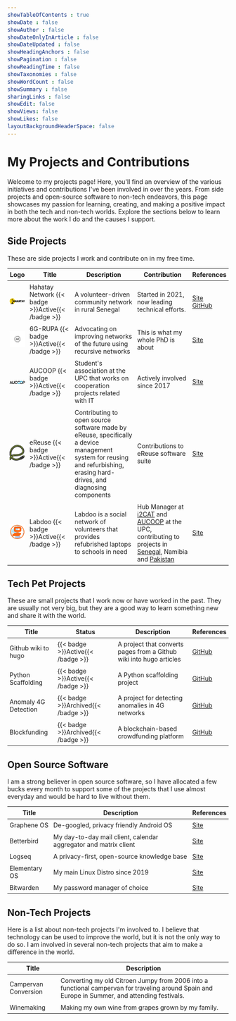 ```yaml
---
showTableOfContents : true
showDate : false
showAuthor : false
showDateOnlyInArticle : false
showDateUpdated : false
showHeadingAnchors : false
showPagination : false
showReadingTime : false
showTaxonomies : false 
showWordCount : false
showSummary : false
sharingLinks : false
showEdit: false
showViews: false
showLikes: false
layoutBackgroundHeaderSpace: false
---
```


# My Projects and Contributions

Welcome to my projects page! Here, you'll find an overview of the various initiatives and contributions I've been involved in over the years. From side projects and open-source software to non-tech endeavors, this page showcases my passion for learning, creating, and making a positive impact in both the tech and non-tech worlds. Explore the sections below to learn more about the work I do and the causes I support.

## Side Projects

These are side projects I work and contribute on in my free time.

<style>
.project-table th, .project-table td {
    padding: 5px;
    font-size: 14px;
}
.project-table img {
    width: 70px; /* Adjust the width to make logos bigger */
}
</style>

<table class="project-table">
    <thead>
        <tr>
            <th>Logo</th>
            <th>Title</th>
            <th>Description</th>
            <th>Contribution</th>
            <th>References</th>
        </tr>
    </thead>
    <tbody>
        <tr>
            <td><img class="customEntityAlbum" style="background-color:transparent" src="hahatay_logo.png" alt="Hahatay Network Logo"/></td>
            <td>
              Hahatay Network
              {{< badge >}}Active{{< /badge >}}
            </td>
            <td>A volunteer-driven community network in rural Senegal</td>
            <td>Started in 2021, now leading technical efforts.</td>
            <td>
              <a target="_blank" href="https://hahatay.network">Site</a><br>
              <a target="_blank" href="https://github.com/aucoop/hahatay-community-network">GitHub</a><br>
            </td>
        </tr>
        <tr>
            <td><img class="customEntityAlbum" style="background-color:transparent" src="6grupa_logo.png" alt="6G-RUPA Logo"/></td>
            <td>
              6G-RUPA
              {{< badge >}}Active{{< /badge >}}
            </td>
            <td>Advocating on improving networks of the future using recursive networks</td>
            <td>This is what my whole PhD is about</td>
            <td>
              <a target="_blank" href="https://6grupa.com">Site</a><br>
            </td>
        </tr>
        <tr>
            <td><img class="customEntityAlbum" style="background-color:transparent" src="aucoop_logo.png" alt="AUCOOP Logo"/></td>
            <td>
              AUCOOP
              {{< badge >}}Active{{< /badge >}}
            </td>
            <td>Student's association at the UPC that works on cooperation projects related with IT</td>
            <td>Actively involved since 2017</td>
            <td>
              <a target="_blank" href="https://aucoop.upc.edu/">Site</a><br>
            </td>
        </tr>
        <tr>
            <td><img class="customEntityAlbum" style="background-color:transparent" src="ereuse_logo.png" alt="eReuse Logo"/></td>
            <td>
              eReuse
              {{< badge >}}Active{{< /badge >}}
            </td>
            <td>Contributing to open source software made by eReuse, specifically a device management system for reusing and refurbishing, erasing hard-drives, and diagnosing components</td>
            <td>Contributions to eReuse software suite</td>
            <td>
              <a target="_blank" href="https://www.labdoo.org/en/">Site</a><br>
            </td>
        </tr>
        <tr>
            <td><img class="customEntityAlbum" style="background-color:transparent" src="labdoo_logo.png" alt="eReuse Logo"/></td>
            <td>
              Labdoo
              {{< badge >}}Active{{< /badge >}}
            </td>
            <td>Labdoo is a social network of volunteers that provides refubrished laptops to schools in need</td>
            <td>Hub Manager at <a href="https://platform.labdoo.org/content/labdoo-hub-barcelona-i2cat-campus-nord" target="_blank">i2CAT</a> and <a href="https://platform.labdoo.org/hub?h=86019" target="_blank">AUCOOP</a> at the UPC, contributing to projects in <a href="https://platform.labdoo.org/edoovillage?e=223473"target="_blank">Senegal</a>, Namibia and <a href="https://platform.labdoo.org/edoovillage?e=223473"target="_blank">Pakistan</a></td>
            <td>
              <a target="_blank" href="https://www.labdoo.org/en/">Site</a><br>
            </td>
        </tr>
    </tbody>
</table>

## Tech Pet Projects

These are small projects that I work now or have worked in the past. They are usually not very big, but they are a good way to learn something new and share it with the world.

<table class="project-table">
    <thead>
        <tr>
            <th>Title</th>
            <th>Status</th>
            <th>Description</th>
            <th>References</th>
        </tr>
    </thead>
    <tbody>
        <tr>
            <td>Github wiki to hugo</td>
            <td>{{< badge >}}Active{{< /badge >}}</td>
            <td>A project that converts pages from a Github wiki into hugo articles</td>
            <td><a target="_blank" href="https://github.com/sergio-gimenez/python-scaffolding">GitHub</a></td>
        </tr>
        <tr>
            <td>Python Scaffolding</td>
            <td>{{< badge >}}Active{{< /badge >}}</td>
            <td>A Python scaffolding project</td>
            <td><a target="_blank" href="https://github.com/sergio-gimenez/python-scaffolding">GitHub</a></td>
        </tr>
        <tr>
            <td>Anomaly 4G Detection</td>
            <td>{{< badge >}}Archived{{< /badge >}}</td>
            <td>A project for detecting anomalies in 4G networks</td>
            <td><a target="_blank" href="https://github.com/sergio-gimenez/anomaly-4G-detection">GitHub</a></td>
        </tr>
        <tr>
            <td>Blockfunding</td>
            <td>{{< badge >}}Archived{{< /badge >}}</td>
            <td>A blockchain-based crowdfunding platform</td>
            <td><a target="_blank" href="https://github.com/gerardcastell/blockfunding">GitHub</a></td>
        </tr>
    </tbody>
</table>

## Open Source Software

I am a strong believer in open source software, so I have allocated a few bucks every month to support some of the projects that I use almost everyday and would be hard to live without them.

<table class="project-table">
    <thead>
        <tr>
            <th>Title</th>
            <th>Description</th>
            <th>References</th>
        </tr>
    </thead>
    <tbody>
        <tr>
            <td>Graphene OS</td>
            <td>De-googled, privacy friendly Android OS</td>
            <td><a target="_blank" href="https://grapheneos.org/">Site</a></td>
        </tr>
        <tr>
            <td>Betterbird</td>
            <td>My day-to-day mail client, calendar aggregator and matrix client</td>
            <td><a target="_blank" href="https://www.betterbird.eu/">Site</a></td>
        </tr>
        <tr>
            <td>Logseq</td>
            <td>A privacy-first, open-source knowledge base</td>
            <td><a target="_blank" href="https://logseq.com/">Site</a></td>
        </tr>
        <tr>
            <td>Elementary OS</td>
            <td>My main Linux Distro since 2019</td>
            <td><a target="_blank" href="https://elementary.io/">Site</a></td>
        </tr>
        <tr>
            <td>Bitwarden</td>
            <td>My password manager of choice</td>
            <td><a target="_blank" href="https://elementary.io/">Site</a></td>
        </tr>
    </tbody>
    </table>

## Non-Tech Projects

Here is a list about non-tech projects I'm involved to. I believe that technology can be used to improve the world, but it is not the only way to do so. I am involved in several non-tech projects that aim to make a difference in the world. 

<table class="project-table">
    <thead>
        <tr>
            <th>Title</th>
            <th>Description</th>
        </tr>
    </thead>
    <tbody>
        <tr>
            <td>Campervan Conversion</td>
            <td>Converting my old Citroen Jumpy from 2006 into a functional campervan for traveling around Spain and Europe in Summer, and attending festivals.</td>
        </tr>
        <tr>
            <td>Winemaking</td>
            <td>Making my own wine from grapes grown by my family.</td>
        </tr>
    </tbody>
</table>

